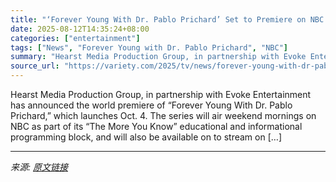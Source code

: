 ```yaml
---
title: "‘Forever Young With Dr. Pablo Prichard’ Set to Premiere on NBC (EXCLUSIVE)"
date: 2025-08-12T14:35:24+08:00
categories: ["entertainment"]
tags: ["News", "Forever Young with Dr. Pablo Prichard", "NBC"]
summary: "Hearst Media Production Group, in partnership with Evoke Entertainment has announced the world premiere of &#8220;Forever Young With Dr. Pablo Prichard,&#8221; which launches Oct. 4. The series will a"
source_url: "https://variety.com/2025/tv/news/forever-young-with-dr-pablo-prichard-nbc-release-date-1236482755/"
---
```


Hearst Media Production Group, in partnership with Evoke Entertainment has announced the world premiere of &#8220;Forever Young With Dr. Pablo Prichard,&#8221; which launches Oct. 4. The series will air weekend mornings on NBC as part of its “The More You Know” educational and informational programming block, and will also be available on to stream on [&#8230;]

---

*来源: [原文链接](https://variety.com/2025/tv/news/forever-young-with-dr-pablo-prichard-nbc-release-date-1236482755/)*
